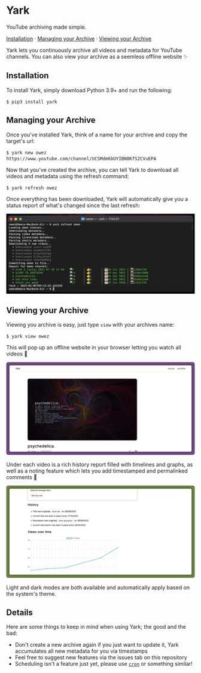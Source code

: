 <!-- TODO: logo; #2 <https://github.com/Owez/yark/issues/2> -->
<!-- TODO: add when logos done; #2 <https://github.com/Owez/yark/issues/2>: <h1 align="center">yark</h1> -->

# Yark

YouTube archiving made simple.

[Installation](#installation) · [Managing your Archive](#managing-your-archive) · [Viewing your Archive](#viewing-your-archive)

Yark lets you continuously archive all videos and metadata for YouTube channels. You can also view your archive as a seemless offline website ✨

## Installation

To install Yark, simply download Python 3.9+ and run the following:

```shell
$ pip3 install yark
```

## Managing your Archive


Once you've installed Yark, think of a name for your archive and copy the target's url:

```shell
$ yark new owez https://www.youtube.com/channel/UCSMdm6bUYIBN0KfS2CVuEPA
```

Now that you've created the archive, you can tell Yark to download all videos and metadata using the refresh command:

```shell
$ yark refresh owez
```

Once everything has been downloaded, Yark will automatically give you a status report of what's changed since the last refresh:

<p><img src="examples/image/../images/cli_dark.png" alt="Report Demo" title="Report Demo" width="600" /></p>

## Viewing your Archive

Viewing you archive is easy, just type `view` with your archives name:

```shell
$ yark view owez
```

This will pop up an offline website in your browser letting you watch all videos 🚀

<p><img src="https://raw.githubusercontent.com/Owez/yark/master/examples/images/viewer_light.png" alt="Viewer Demo" title="Viewer Demo" style="border-radius:5px;" width=600 /></p>

Under each video is a rich history report filled with timelines and graphs, as well as a noting feature which lets you add timestamped and permalinked comments 👐

<p><img src="https://raw.githubusercontent.com/Owez/yark/master/examples/images/viewer_stats_light.png" alt="Viewer Demo – Stats" title="Viewer Demo – Stats" style="border-radius:5px;" width=600 /></p>

Light and dark modes are both available and automatically apply based on the system's theme.

## Details

Here are some things to keep in mind when using Yark; the good and the bad:

- Don't create a new archive again if you just want to update it, Yark accumulates all new metadata for you via timestamps
- Feel free to suggest new features via the issues tab on this repository
- Scheduling isn't a feature just yet, please use [`cron`](https://en.wikipedia.org/wiki/Cron) or something similar!
